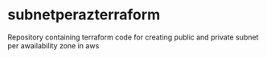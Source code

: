 # subnetperazterraform
Repository containing terraform code for creating public and private subnet per awailability zone in aws
